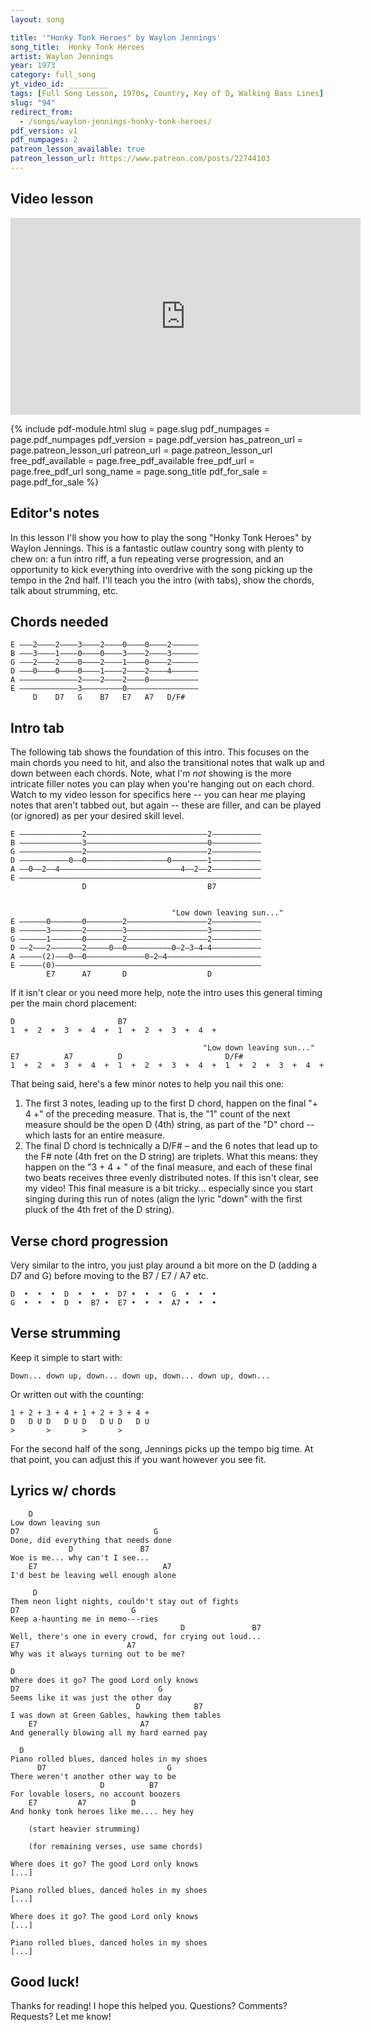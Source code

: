```yaml
---
layout: song

title: '"Honky Tonk Heroes" by Waylon Jennings'
song_title:  Honky Tonk Heroes
artist: Waylon Jennings
year: 1973
category: full_song
yt_video_id: _________
tags: [Full Song Lesson, 1970s, Country, Key of D, Walking Bass Lines]
slug: "94"
redirect_from:
  - /songs/waylon-jennings-honky-tonk-heroes/
pdf_version: v1
pdf_numpages: 2
patreon_lesson_available: true
patreon_lesson_url: https://www.patreon.com/posts/22744103
---
```


## Video lesson

<iframe width="560" height="315" src="https://www.youtube.com/embed/Xvh4sem4kSA?showinfo=0" frameborder="0" allowfullscreen></iframe>

{% include pdf-module.html slug = page.slug pdf_numpages = page.pdf_numpages pdf_version = page.pdf_version has_patreon_url = page.patreon_lesson_url patreon_url = page.patreon_lesson_url free_pdf_available = page.free_pdf_available free_pdf_url = page.free_pdf_url song_name = page.song_title pdf_for_sale = page.pdf_for_sale %}

## Editor's notes

In this lesson I'll show you how to play the song "Honky Tonk Heroes" by Waylon Jennings. This is a fantastic outlaw country song with plenty to chew on: a fun intro riff, a fun repeating verse progression, and an opportunity to kick everything into overdrive with the song picking up the tempo in the 2nd half. I'll teach you the intro (with tabs), show the chords, talk about strumming, etc.

## Chords needed

    E –––2––––2––––3––––2––––0––––0––––2––––––
    B –––3––––1––––0––––0––––3––––2––––3––––––
    G –––2––––2––––0––––2––––1––––0––––2––––––
    D –––0––––0––––0––––1––––2––––2––––4––––––
    A –––––––––––––2––––2––––2––––0–––––––––––
    E –––––––––––––3–––––––––0––––––––––––––––
         D    D7   G    B7   E7   A7   D/F#   

## Intro tab

The following tab shows the foundation of this intro. This focuses on the main chords you need to hit, and also the transitional notes that walk up and down between each chords. Note, what I'm _not_ showing is the more intricate filler notes you can play when you're hanging out on each chord. Watch to my video lesson for specifics here -- you can hear me playing notes that aren't tabbed out, but again -- these are filler, and can be played (or ignored) as per your desired skill level.

    E ––––––––––––––2–––––––––––––––––––––––––––2–––––––––––
    B ––––––––––––––3–––––––––––––––––––––––––––0–––––––––––
    G ––––––––––––––2–––––––––––––––––––––––––––2–––––––––––
    D –––––––––––0––0––––––––––––––––––0––––––––1–––––––––––
    A ––0––2––4–––––––––––––––––––––––––––4––2––2–––––––––––
    E ––––––––––––––––––––––––––––––––––––––––––––––––––––––
                    D                           B7


                                        "Low down leaving sun..."
    E ––––––0–––––––0––––––––2––––––––––––––––––2–––––––––––
    B ––––––3–––––––2––––––––3––––––––––––––––––3–––––––––––
    G ––––––1–––––––0––––––––2––––––––––––––––––2–––––––––––
    D ––2–––2–––––––2–––––0––0––––––––––0–2–3–4–4–––––––––––
    A –––––(2)–––0––0–––––––––––––0–2–4–––––––––––––––––––––
    E –––––(0)––––––––––––––––––––––––––––––––––––––––––––––
            E7      A7       D                  D

If it isn't clear or you need more help, note the intro uses this general timing per the main chord placement:

    D                       B7
    1  +  2  +  3  +  4  +  1  +  2  +  3  +  4  +  

                                               "Low down leaving sun..."
    E7          A7          D                       D/F#
    1  +  2  +  3  +  4  +  1  +  2  +  3  +  4  +  1  +  2  +  3  +  4  +  

That being said, here's a few minor notes to help you nail this one:

1. The first 3 notes, leading up to the first D chord, happen on the final "+ 4 +" of the preceding measure. That is, the "1" count of the next measure should be the open D (4th) string, as part of the "D" chord -- which lasts for an entire measure.
2. The final D chord is technically a D/F# – and the 6 notes that lead up to the F# note (4th fret on the D string) are triplets. What this means: they happen on the "3 + 4 + " of the final measure, and each of these final two beats receives three evenly distributed notes. If this isn't clear, see my video! This final measure is a bit tricky... especially since you start singing during this run of notes (align the lyric "down" with the first pluck of the 4th fret of the D string).


## Verse chord progression

Very similar to the intro, you just play around a bit more on the D (adding a D7 and G) before moving to the B7 / E7 / A7 etc.

    D  •  •  •  D  •  •  •  D7 •  •  •  G  •  •  •
    G  •  •  •  D  •  B7 •  E7 •  •  •  A7 •  •  •

## Verse strumming

Keep it simple to start with:

    Down... down up, down... down up, down... down up, down...

Or written out with the counting:

    1 + 2 + 3 + 4 + 1 + 2 + 3 + 4 +
    D   D U D   D U D   D U D   D U
    >       >       >       >

For the second half of the song, Jennings picks up the tempo big time. At that point, you can adjust this if you want however you see fit.

## Lyrics w/ chords

        D
    Low down leaving sun
    D7                              G
    Done, did everything that needs done
                 D               B7
    Woe is me... why can't I see...
        E7                            A7                
    I'd best be leaving well enough alone

         D
    Them neon light nights, couldn't stay out of fights
    D7                         G
    Keep a-haunting me in memo---ries
                                          D               B7
    Well, there's one in every crowd, for crying out loud...
    E7                        A7
    Why was it always turning out to be me?

    D                    
    Where does it go? The good Lord only knows
    D7                               G
    Seems like it was just the other day
                                D            B7
    I was down at Green Gables, hawking them tables
        E7                       A7
    And generally blowing all my hard earned pay

      D                         
    Piano rolled blues, danced holes in my shoes
          D7                           G
    There weren't another other way to be
                        D          B7
    For lovable losers, no account boozers
        E7         A7          D         
    And honky tonk heroes like me.... hey hey

        (start heavier strumming)

        (for remaining verses, use same chords)

    Where does it go? The good Lord only knows
    [...]

    Piano rolled blues, danced holes in my shoes
    [...]

    Where does it go? The good Lord only knows
    [...]

    Piano rolled blues, danced holes in my shoes
    [...]


## Good luck!

Thanks for reading! I hope this helped you. Questions? Comments? Requests? Let me know!
